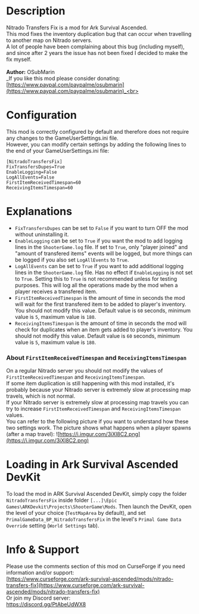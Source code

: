 # Description

Nitrado Transfers Fix is a mod for Ark Survival Ascended.<br>
This mod fixes the inventory duplication bug that can occur when travelling to another map on Nitrado servers.<br>
A lot of people have been complaining about this bug (including myself), and since after 2 years the issue has not been fixed I decided to make the fix myself.<br>
<br>
<strong>Author:</strong> OSubMarin<br>
_If you like this mod please consider donating: [https://www.paypal.com/paypalme/osubmarin](https://www.paypal.com/paypalme/osubmarin)_<br>



# Configuration

This mod is correctly configured by default and therefore does not require any changes to the GameUserSettings.ini file.<br>
However, you can modify certain settings by adding the following lines to the end of your GameUserSettings.ini file:

```
[NitradoTransfersFix]
FixTransfersDupes=True
EnableLogging=False
LogAllEvents=False
FirstItemReceivedTimespan=60
ReceivingItemsTimespan=60
```



# Explanations

- `FixTransfersDupes` can be set to `False` if you want to turn OFF the mod without uninstalling it.
- `EnableLogging` can be set to `True` if you want the mod to add logging lines in the `ShooterGame.log` file. If set to `True`, only "player joined" and "amount of transfered items" events will be logged, but more things can be logged if you also set `LogAllEvents` to `True`.
- `LogAllEvents` can be set to `True` if you want to add additional logging lines in the `ShooterGame.log` file. Has no effect if `EnableLogging` is not set to `True`. Setting this to `True` is not recommended unless for testing purposes. This will log all the operations made by the mod when a player receives a transfered item.
- `FirstItemReceivedTimespan` is the amount of time in seconds the mod will wait for the first transfered item to be added to player's inventory. You should not modify this value. Default value is `60` seconds, minimum value is `5`, maximum value is `180`.
- `ReceivingItemsTimespan` is the amount of time in seconds the mod will check for duplicates when an item gets added to player's inventory. You should not modify this value. Default value is `60` seconds, minimum value is `5`, maximum value is `180`.

### About `FirstItemReceivedTimespan` and `ReceivingItemsTimespan`

On a regular Nitrado server you should not modify the values of `FirstItemReceivedTimespan` and `ReceivingItemsTimespan`.<br>
If some item duplication is still happening with this mod installed, it's probably because your Nitrado server is extremely slow at processing map travels, which is not normal.<br>
If your Nitrado server is extremely slow at processing map travels you can try to increase `FirstItemReceivedTimespan` and `ReceivingItemsTimespan` values.<br>
You can refer to the following picture if you want to understand how these two settings work. The picture shows what happens when a player spawns (after a map travel):
![https://i.imgur.com/3iXl8C2.png](https://i.imgur.com/3iXl8C2.png)



# Loading in Ark Survival Ascended DevKit

To load the mod in ARK Survival Ascended DevKit, simply copy the folder `NitradoTransfersFix` inside folder `[...]\Epic Games\ARKDevkit\Projects\ShooterGame\Mods`.
Then launch the DevKit, open the level of your choice (`TestMapArea` by default), and set `PrimalGameData_BP_NitradoTransfersFix` in the level's `Primal Game Data Override` setting (`World Settings` tab).



# Info & Support

Please use the comments section of this mod on CurseForge if you need information and/or support:<br>
[https://www.curseforge.com/ark-survival-ascended/mods/nitrado-transfers-fix](https://www.curseforge.com/ark-survival-ascended/mods/nitrado-transfers-fix)<br>
Or join my Discord server:<br>
https://discord.gg/PtAbeUdWX8

<br>
